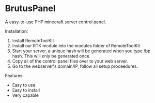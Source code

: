 BrutusPanel
===========

A easy-to-use PHP minecraft server control panel.

Installation:
1. Install RemoteToolKit
2. Install our RTK module into the modules folder of RemoteToolKit
3. Start your server, a unique hash will be generated when you type /bp hash. This will only be generated once.
4. Copy all of the control panel files over to your web server.
5. Go to the webserver's domain/IP, follow all setup proceedures.

Features:
- Easy to use
- Easy to install
- Very capable


